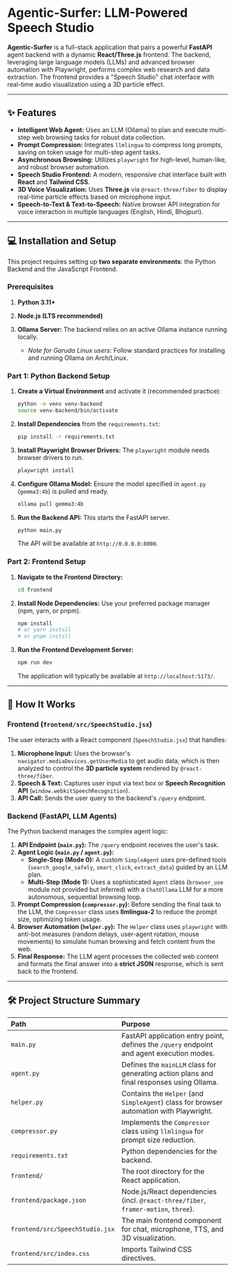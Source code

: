 # Agentic-Surfer: LLM-Powered Speech Studio

**Agentic-Surfer** is a full-stack application that pairs a powerful **FastAPI** agent backend with a dynamic **React/Three.js** frontend. The backend, leveraging large language models (LLMs) and advanced browser automation with Playwright, performs complex web research and data extraction. The frontend provides a "Speech Studio" chat interface with real-time audio visualization using a 3D particle effect.

---

## ✨ Features

* **Intelligent Web Agent:** Uses an LLM (Ollama) to plan and execute multi-step web browsing tasks for robust data collection.
* **Prompt Compression:** Integrates `llmlingua` to compress long prompts, saving on token usage for multi-step agent tasks.
* **Asynchronous Browsing:** Utilizes `playwright` for high-level, human-like, and robust browser automation.
* **Speech Studio Frontend:** A modern, responsive chat interface built with **React** and **Tailwind CSS**.
* **3D Voice Visualization:** Uses **Three.js** via `@react-three/fiber` to display real-time particle effects based on microphone input.
* **Speech-to-Text & Text-to-Speech:** Native browser API integration for voice interaction in multiple languages (English, Hindi, Bhojpuri).

---

## 💻 Installation and Setup

This project requires setting up **two separate environments**: the Python Backend and the JavaScript Frontend.

### **Prerequisites**

1.  **Python 3.11+**
2.  **Node.js (LTS recommended)**
3.  **Ollama Server:** The backend relies on an active Ollama instance running locally.

    * *Note for Garuda Linux users:* Follow standard practices for installing and running Ollama on Arch/Linux.

### **Part 1: Python Backend Setup**

1.  **Create a Virtual Environment** and activate it (recommended practice):

    ```bash
    python -m venv venv-backend
    source venv-backend/bin/activate
    ```

2.  **Install Dependencies** from the `requirements.txt`:

    ```bash
    pip install -r requirements.txt
    ```

3.  **Install Playwright Browser Drivers:** The `playwright` module needs browser drivers to run.

    ```bash
    playwright install
    ```

4.  **Configure Ollama Model:** Ensure the model specified in `agent.py` (`gemma3:4b`) is pulled and ready.

    ```bash
    ollama pull gemma3:4b
    ```

5.  **Run the Backend API:** This starts the FastAPI server.

    ```bash
    python main.py
    ```
    The API will be available at `http://0.0.0.0:8000`.

### **Part 2: Frontend Setup**

1.  **Navigate to the Frontend Directory:**

    ```bash
    cd frontend
    ```

2.  **Install Node Dependencies:** Use your preferred package manager (npm, yarn, or pnpm).

    ```bash
    npm install
    # or yarn install
    # or pnpm install
    ```

3.  **Run the Frontend Development Server:**

    ```bash
    npm run dev
    ```
    The application will typically be available at `http://localhost:5173/`.

---

## 🚀 How It Works

### **Frontend (`frontend/src/SpeechStudio.jsx`)**

The user interacts with a React component (`SpeechStudio.jsx`) that handles:
1.  **Microphone Input:** Uses the browser's `navigator.mediaDevices.getUserMedia` to get audio data, which is then analyzed to control the **3D particle system** rendered by `@react-three/fiber`.
2.  **Speech & Text:** Captures user input via text box or **Speech Recognition API** (`window.webkitSpeechRecognition`).
3.  **API Call:** Sends the user query to the backend's `/query` endpoint.

### **Backend (FastAPI, LLM Agents)**

The Python backend manages the complex agent logic:
1.  **API Endpoint (`main.py`):** The `/query` endpoint receives the user's task.
2.  **Agent Logic (`main.py` / `agent.py`):**
    * **Single-Step (Mode 0):** A custom `SimpleAgent` uses pre-defined tools (`search_google_safely`, `smart_click`, `extract_data`) guided by an LLM plan.
    * **Multi-Step (Mode 1):** Uses a sophisticated `Agent` class (`browser_use` module not provided but inferred) with a `ChatOllama` LLM for a more autonomous, sequential browsing loop.
3.  **Prompt Compression (`compressor.py`):** Before sending the final task to the LLM, the `Compressor` class uses **llmlingua-2** to reduce the prompt size, optimizing token usage.
4.  **Browser Automation (`helper.py`):** The `Helper` class uses `playwright` with anti-bot measures (random delays, user-agent rotation, mouse movements) to simulate human browsing and fetch content from the web.
5.  **Final Response:** The LLM agent processes the collected web content and formats the final answer into a **strict JSON** response, which is sent back to the frontend.

---

## 🛠️ Project Structure Summary

| Path | Purpose |
| :--- | :--- |
| `main.py` | FastAPI application entry point, defines the `/query` endpoint and agent execution modes. |
| `agent.py` | Defines the `mainLLM` class for generating action plans and final responses using Ollama. |
| `helper.py` | Contains the `Helper` (and `SimpleAgent`) class for browser automation with Playwright. |
| `compressor.py` | Implements the `Compressor` class using `llmlingua` for prompt size reduction. |
| `requirements.txt` | Python dependencies for the backend. |
| `frontend/` | The root directory for the React application. |
| `frontend/package.json` | Node.js/React dependencies (incl. `@react-three/fiber`, `framer-motion`, `three`). |
| `frontend/src/SpeechStudio.jsx` | The main frontend component for chat, microphone, TTS, and 3D visualization. |
| `frontend/src/index.css` | Imports Tailwind CSS directives. |
